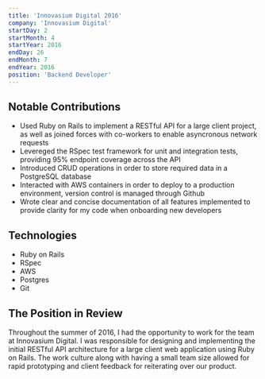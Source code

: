 ```yaml
---
title: 'Innovasium Digital 2016'
company: 'Innovasium Digital'
startDay: 2
startMonth: 4
startYear: 2016
endDay: 26
endMonth: 7
endYear: 2016
position: 'Backend Developer'
---
```


## Notable Contributions

- Used Ruby on Rails to implement a RESTful API for a large client project, as
  well as joined forces with co-workers to enable asyncronous network requests
- Levereged the RSpec test framework for unit and integration tests, providing
  95% endpoint coverage across the API
- Introduced CRUD operations in order to store required data in a PostgreSQL
  database
- Interacted with AWS containers in order to deploy to a production environment,
  version control is managed through Github
- Wrote clear and concise documentation of all features implemented to provide
  clarity for my code when onboarding new developers

## Technologies

- Ruby on Rails
- RSpec
- AWS
- Postgres
- Git

## The Position in Review

Throughout the summer of 2016, I had the opportunity to work for the team at
Innovasium Digital. I was responsible for designing and implementing the initial
RESTful API architecture for a large client web application using Ruby on Rails.
The work culture along with having a small team size allowed for rapid prototyping
and client feedback for reiterating over our product.

